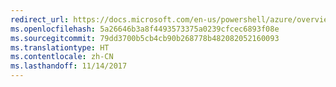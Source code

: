 ```yaml
---
redirect_url: https://docs.microsoft.com/en-us/powershell/azure/overview
ms.openlocfilehash: 5a26646b3a8f4493573375a0239cfcec6893f08e
ms.sourcegitcommit: 79dd3700b5cb4cb90b268778b482082052160093
ms.translationtype: HT
ms.contentlocale: zh-CN
ms.lasthandoff: 11/14/2017
---
```

